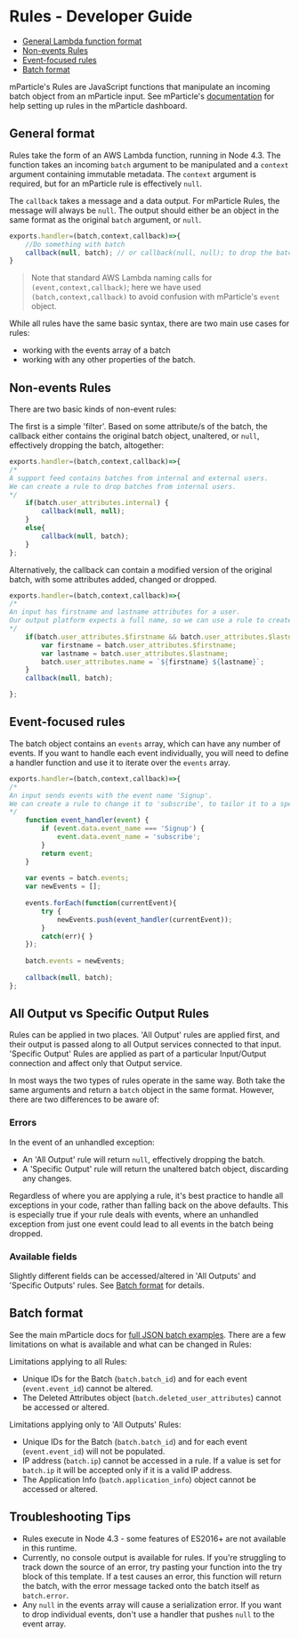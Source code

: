 # Rules - Developer Guide

<!-- toc -->
* [General Lambda function format](#general-lambda-function-format)
* [Non-events Rules](#non-events-rules)
* [Event-focused rules](#event-focused-rules)
* [Batch format](#batch-format)

<!-- toc stop -->

mParticle's Rules are JavaScript functions that manipulate an incoming batch object from an mParticle input. See mParticle's [documentation](https://docs.mparticle.com#rules) for help setting up rules in the mParticle dashboard.

## General format

Rules take the form of an AWS Lambda function, running in Node 4.3. The function takes an incoming `batch` argument to be manipulated and a `context` argument containing immutable metadata. The `context` argument is required, but for an mParticle rule is effectively `null`.

The `callback` takes a message and a data output. For mParticle Rules, the message will always be `null`. The output should either be an object in the same format as the original `batch` argument, or `null`.

```javascript
exports.handler=(batch,context,callback)=>{
    //Do something with batch
    callback(null, batch); // or callback(null, null); to drop the batch completely
}
```
> Note that standard AWS Lambda naming calls for `(event,context,callback)`; here we have used `(batch,context,callback)` to avoid confusion with mParticle's `event` object.

While all rules have the same basic syntax, there are two main use cases for rules: 
  * working with the events array of a batch
  * working with any other properties of the batch.

## Non-events Rules

There are two basic kinds of non-event rules:

The first is a simple 'filter'. Based on some attribute/s of the batch, the callback either contains the original batch object, unaltered, or `null`, effectively dropping the batch, altogether:

```javascript
exports.handler=(batch,context,callback)=>{
/* 
A support feed contains batches from internal and external users. 
We can create a rule to drop batches from internal users.
*/    
    if(batch.user_attributes.internal) {
        callback(null, null);
    }
    else{
        callback(null, batch);
    }
};
```

Alternatively, the callback can contain a modified version of the original batch, with some attributes added, changed or dropped.

```javascript
exports.handler=(batch,context,callback)=>{
/* 
An input has firstname and lastname attributes for a user.
Our output platform expects a full name, so we can use a rule to create one.
*/    
    if(batch.user_attributes.$firstname && batch.user_attributes.$lastname) {
        var firstname = batch.user_attributes.$firstname;
        var lastname = batch.user_attributes.$lastname;
        batch.user_attributes.name = `${firstname} ${lastname}`;
    }
    callback(null, batch);

};
```

## Event-focused rules

The batch object contains an `events` array, which can have any number of events. If you want to handle each event individually, you will need to define a handler function and use it to iterate over the `events` array.

```javascript
exports.handler=(batch,context,callback)=>{
/* 
An input sends events with the event name 'Signup'. 
We can create a rule to change it to 'subscribe', to tailor it to a specific Output service.
*/
    function event_handler(event) {
        if (event.data.event_name === 'Signup') {
            event.data.event_name = 'subscribe';
        }
     	return event;
    }
    
    var events = batch.events;
    var newEvents = [];
    
    events.forEach(function(currentEvent){
    	try { 
    	    newEvents.push(event_handler(currentEvent));
    	}
    	catch(err){ }
    });
    
    batch.events = newEvents;
    
    callback(null, batch);
};
```

## All Output vs Specific Output Rules

Rules can be applied in two places. 'All Output' rules are applied first, and their output is passed along to all Output services connected to that input. 'Specific Output' Rules are applied as part of a particular Input/Output connection and affect only that Output service.

In most ways the two types of rules operate in the same way. Both take the same arguments and return a `batch` object in the same format. However, there are two differences to be aware of:

### Errors

In the event of an unhandled exception:

* An 'All Output' rule will return `null`, effectively dropping the batch.
* A 'Specific Output' rule will return the unaltered batch object, discarding any changes.

Regardless of where you are applying a rule, it's best practice to handle all exceptions in your code, rather than falling back on the above defaults. This is especially true if your rule deals with events, where an unhandled exception from just one event could lead to all events in the batch being dropped.

### Available fields

Slightly different fields can be accessed/altered in 'All Outputs' and 'Specific Outputs' rules. See [Batch format](#batch-format) for details.

## Batch format

See the main mParticle docs for [full JSON batch examples](http://docs.mparticle.com/#json-reference). There are a few limitations on what is available and what can be changed in Rules:

Limitations applying to all Rules:

* Unique IDs for the Batch (`batch.batch_id`) and for each event (`event.event_id`) cannot be altered.
* The Deleted Attributes object (`batch.deleted_user_attributes`) cannot be accessed or altered.


Limitations applying only to 'All Outputs' Rules:

* Unique IDs for the Batch (`batch.batch_id`) and for each event (`event.event_id`) will not be populated.
* IP address (`batch.ip`) cannot be accessed in a rule. If a value is set for `batch.ip` it will be accepted only if it is a valid IP address.
* The Application Info (`batch.application_info`) object cannot be accessed or altered.

## Troubleshooting Tips

* Rules execute in Node 4.3 - some features of ES2016+ are not available in this runtime.
* Currently, no console output is available for rules. If you're struggling to track down the source of an error,
  try pasting your function into the try block of this template. If a test causes an error, this function will return
  the batch, with the error message tacked onto the batch itself as `batch.error`.
* Any `null` in the events array will cause a serialization error. If you want to drop individual events, don't use a handler that pushes `null` to the event array.